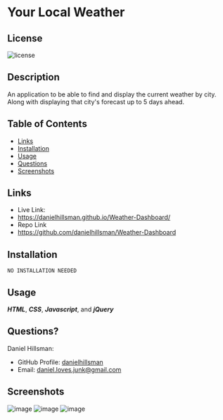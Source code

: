 # Your Local Weather

  ## License

  ![license](https://img.shields.io/static/v1?label=license&message=LABD&color=success)
  
  ## Description
  An application to be able to find and display the current weather by city. Along with displaying that city's forecast up to 5 days ahead.
  
  ## Table of Contents
 
  * [Links](#links)
  * [Installation](#installation)
  * [Usage](#usage)
  * [Questions](#questions)
  * [Screenshots](#screenshots)

  ## Links
  * Live Link:
  * https://danielhillsman.github.io/Weather-Dashboard/
  * Repo Link
  * https://github.com/danielhillsman/Weather-Dashboard
  
  ## Installation
  ````
  NO INSTALLATION NEEDED
  ````

    
  ## Usage
  
  ***HTML***, ***CSS***, ***Javascript***, and ***jQuery***
  

  ## Questions?

Daniel Hillsman: 
  * GitHub Profile: [danielhillsman](https://github.com/danielhillsman)
  * Email: daniel.loves.junk@gmail.com

  ## Screenshots
![image](https://user-images.githubusercontent.com/99533951/166073646-16a4499d-1a51-425f-bf5b-b0dc85d65825.png)
![image](https://user-images.githubusercontent.com/99533951/166073669-a68b47e1-53fd-4c4f-8686-876b0f1c40d2.png)
![image](https://user-images.githubusercontent.com/99533951/166073701-a6972bcc-35a1-4b62-9df2-ee4de4107c4d.png)

